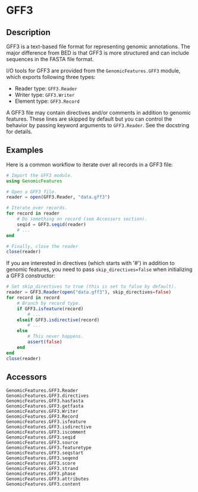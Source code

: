 GFF3
====

Description
-----------

GFF3 is a text-based file format for representing genomic annotations. The major
difference from BED is that GFF3 is more structured and can include sequences in
the FASTA file format.

I/O tools for GFF3 are provided from the `GenomicFeatures.GFF3` module,
which exports following three types:
* Reader type: `GFF3.Reader`
* Writer type: `GFF3.Writer`
* Element type: `GFF3.Record`

A GFF3 file may contain directives and/or comments in addition to genomic
features. These lines are skipped by default but you can control the behavior by
passing keyword arguments to `GFF3.Reader`. See the docstring for details.


Examples
--------

Here is a common workflow to iterate over all records in a GFF3 file:
```julia
# Import the GFF3 module.
using GenomicFeatures

# Open a GFF3 file.
reader = open(GFF3.Reader, "data.gff3")

# Iterate over records.
for record in reader
    # Do something on record (see Accessors section).
    seqid = GFF3.seqid(reader)
    # ...
end

# Finally, close the reader
close(reader)
```

If you are interested in directives (which starts with '#') in addition to
genomic features, you need to pass `skip_directives=false` when initializing a
GFF3 constructor:
```julia
# Set skip_directives to true (this is set to false by default).
reader = GFF3.Reader(open("data.gff3"), skip_directives=false)
for record in record
    # Branch by record type.
    if GFF3.isfeature(record)
        # ...
    elseif GFF3.isdirective(record)
        # ...
    else
        # This never happens.
        assert(false)
    end
end
close(reader)
```


Accessors
---------

```@docs
GenomicFeatures.GFF3.Reader
GenomicFeatures.GFF3.directives
GenomicFeatures.GFF3.hasfasta
GenomicFeatures.GFF3.getfasta
GenomicFeatures.GFF3.Writer
GenomicFeatures.GFF3.Record
GenomicFeatures.GFF3.isfeature
GenomicFeatures.GFF3.isdirective
GenomicFeatures.GFF3.iscomment
GenomicFeatures.GFF3.seqid
GenomicFeatures.GFF3.source
GenomicFeatures.GFF3.featuretype
GenomicFeatures.GFF3.seqstart
GenomicFeatures.GFF3.seqend
GenomicFeatures.GFF3.score
GenomicFeatures.GFF3.strand
GenomicFeatures.GFF3.phase
GenomicFeatures.GFF3.attributes
GenomicFeatures.GFF3.content
```
